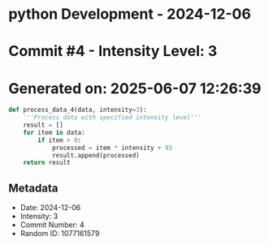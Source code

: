 ﻿# python Development - 2024-12-06
# Commit #4 - Intensity Level: 3
# Generated on: 2025-06-07 12:26:39
```python
def process_data_4(data, intensity=3):
    '''Process data with specified intensity level'''
    result = []
    for item in data:
        if item > 0:
            processed = item * intensity + 93
            result.append(processed)
    return result
```
## Metadata
- Date: 2024-12-06
- Intensity: 3
- Commit Number: 4
- Random ID: 1077161579
